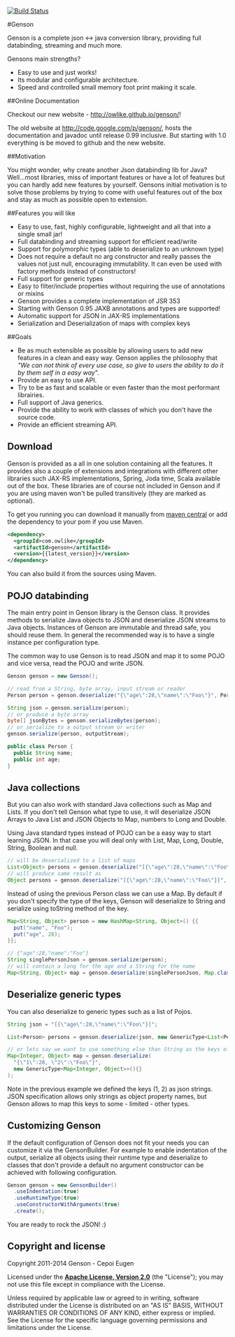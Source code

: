 [![Build Status](https://travis-ci.org/owlike/genson.svg?branch=master)](https://travis-ci.org/owlike/genson)

#Genson

Genson is a complete json <-> java conversion library, providing full databinding, streaming and much more.

Gensons main strengths?

 - Easy to use and just works!
 - Its modular and configurable architecture.
 - Speed and controlled small memory foot print making it scale.

##Online Documentation

Checkout our new website - <http://owlike.github.io/genson/>!


The old website at <http://code.google.com/p/genson/>, hosts the documentation and javadoc until release 0.99 inclusive.
But starting with 1.0 everything is be moved to github and the new website.

##Motivation

You might wonder, why create another Json databinding lib for Java?
Well...most libraries, miss of important features or have a lot of features but you can hardly add new features by yourself.
Gensons initial motivation is to solve those problems by trying to come with useful features out of the box and stay as much as possible open to extension.


##Features you will like

  - Easy to use, fast, highly configurable, lightweight and all that into a single small jar!
  - Full databinding and streaming support for efficient read/write
  - Support for polymorphic types (able to deserialize to an unknown type)
  - Does not require a default no arg constructor and really passes the values not just null, encouraging immutability. It can even be used with factory methods instead of constructors!
  - Full support for generic types
  - Easy to filter/include properties without requiring the use of annotations or mixins
  - Genson provides a complete implementation of JSR 353
  - Starting with Genson 0.95 JAXB annotations and types are supported!
  - Automatic support for JSON in JAX-RS implementations
  - Serialization and Deserialization of maps with complex keys

##Goals

 - Be as much extensible as possible by allowing users to add new features in a clean and easy way. Genson applies the philosophy that *"We can not think of every use case, so give to users the ability to do it by them self in a easy way*".
 - Provide an easy to use API.
 - Try to be as fast and scalable or even faster than the most performant librairies.
 - Full support of Java generics.
 - Provide the ability to work with classes of which you don't have the source code.
 - Provide an efficient streaming API.

## Download

Genson is provided as a all in one solution containing all the features. It provides also a couple of extensions and
integrations with different other libraries such JAX-RS implementations, Spring, Joda time, Scala available out of the box.
These libraries are of course not included in Genson and if you are using maven won't be pulled transitively
(they are marked as optional).

To get you running you can download it manually from [maven central](http://repo1.maven.org/maven2/com/owlike/genson/)
or add the dependency to your pom if you use Maven.

```xml
<dependency>
  <groupId>com.owlike</groupId>
  <artifactId>genson</artifactId>
  <version>{{latest_version}}</version>
</dependency>
```

You can also build it from the sources using Maven.

## POJO databinding

The main entry point in Genson library is the Genson class.
It provides methods to serialize Java objects to JSON  and deserialize JSON streams to Java objects.
Instances of Genson are immutable and thread safe, you should reuse them. In general the recommended way is to have a single instance
per configuration type.

The common way to use Genson is to read JSON and map it to some POJO and vice versa, read the POJO and write JSON.

```java
Genson genson = new Genson();

// read from a String, byte array, input stream or reader
Person person = genson.deserialize("{\"age\":28,\"name\":\"Foo\"}", Person.class);

String json = genson.serialize(person);
// or produce a byte array
byte[] jsonBytes = genson.serializeBytes(person);
// or serialize to a output stream or writer
genson.serialize(person, outputStream);

public class Person {
  public String name;
  public int age;
}
```


## Java collections

But you can also work with standard Java collections such as Map and Lists. If you don't tell Genson what type to use,
it will deserialize JSON Arrays to Java List and JSON Objects to Map, numbers to Long and Double.

Using Java standard types instead of POJO can be a easy way to start learning JSON. In that case you will deal only with
List, Map, Long, Double, String, Boolean and null.

```java
// will be deserialized to a list of maps
List<Object> persons = genson.deserialize("[{\"age\":28,\"name\":\"Foo\"}]", List.class);
// will produce same result as
Object persons = genson.deserialize("[{\"age\":28,\"name\":\"Foo\"}]", Object.class);
```


Instead of using the previous Person class we can use a Map. By default if you don't specify the type of the keys,
Genson will deserialize to String and serialize using toString method of the key.

```java
Map<String, Object> person = new HashMap<String, Object>() {{
  put("name", "Foo");
  put("age", 28);
}};

// {"age":28,"name":"Foo"}
String singlePersonJson = genson.serialize(person);
// will contain a long for the age and a String for the name
Map<String, Object> map = genson.deserialize(singlePersonJson, Map.class);
```

## Deserialize generic types

You can also deserialize to generic types such as a list of Pojos.

```java
String json = "[{\"age\":28,\"name\":\"Foo\"}]";

List<Person> persons = genson.deserialize(json, new GenericType<List<Person>>(){});

// or lets say we want to use something else than String as the keys of our Map.
Map<Integer, Object> map = genson.deserialize(
  "{\"1\":28, \"2\":\"Foo\"}",
  new GenericType<Map<Integer, Object>>(){}
);
```

Note in the previous example we defined the keys (1, 2) as json strings. JSON specification
allows only strings as object property names, but Genson allows to map this keys to some - limited - other types.

## Customizing Genson

If the default configuration of Genson does not fit your needs you can customize it via the GensonBuilder.
For example to enable indentation of the output, serialize all objects using their runtime type and
deserialize to classes that don't provide a default no argument constructor can be achieved with following configuration.

```java
Genson genson = new GensonBuilder()
  .useIndentation(true)
  .useRuntimeType(true)
  .useConstructorWithArguments(true)
  .create();
```


You are ready to rock the JSON! :)


## Copyright and license

Copyright 2011-2014 Genson - Cepoi Eugen

Licensed under the **[Apache License, Version 2.0](http://www.apache.org/licenses/LICENSE-2.0)** (the "License");
you may not use this file except in compliance with the License.

Unless required by applicable law or agreed to in writing, software
distributed under the License is distributed on an "AS IS" BASIS,
WITHOUT WARRANTIES OR CONDITIONS OF ANY KIND, either express or implied.
See the License for the specific language governing permissions and
limitations under the License.
